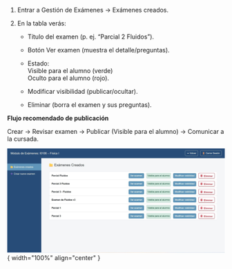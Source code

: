 1.	Entrar a Gestión de Exámenes → Exámenes creados.  

2.	En la tabla verás:  

    -	Título del examen (p. ej. “Parcial 2 Fluidos”).  

    -	Botón Ver examen (muestra el detalle/preguntas).  

    -	Estado:  
    Visible para el alumno (verde)  
    Oculto para el alumno (rojo).  

    -	Modificar visibilidad (publicar/ocultar).  

    -	Eliminar (borra el examen y sus preguntas).  

 **Flujo recomendado de publicación** 

   Crear → Revisar examen → Publicar (Visible para el alumno) → Comunicar a la cursada.




![Docente-6](img/Docente-6.jpg){ width="100%" align="center" }